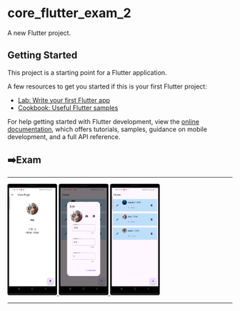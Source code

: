 # core_flutter_exam_2

A new Flutter project.

## Getting Started

This project is a starting point for a Flutter application.

A few resources to get you started if this is your first Flutter project:

- [Lab: Write your first Flutter app](https://docs.flutter.dev/get-started/codelab)
- [Cookbook: Useful Flutter samples](https://docs.flutter.dev/cookbook)

For help getting started with Flutter development, view the
[online documentation](https://docs.flutter.dev/), which offers tutorials,
samples, guidance on mobile development, and a full API reference.
<h2>➡️Exam </h2>
<hr>
<p>
<a href ="">
<img src="https://github.com/Prafulpatnecha/core_flutter_exam_2/blob/master/Screenshot_20240620_163702.png" width="22%" Height="35%">
<img src="https://github.com/Prafulpatnecha/core_flutter_exam_2/blob/master/Screenshot_20240620_163723.png" width="22%" Height="35%">
<img src="https://github.com/Prafulpatnecha/core_flutter_exam_2/blob/master/Screenshot_20240620_163914.png" width="22%" Height="35%">
</a>
</p>
<hr>
